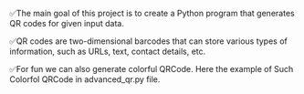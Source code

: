 ✅The main goal of this project is to create a Python program that generates QR codes for given input data.

✅QR codes are two-dimensional barcodes that can store various types of information, such as URLs, text, contact details, etc.

✅For fun we can also generate colorful QRCode. Here the example of Such Colorfol QRCode in advanced_qr.py file.
